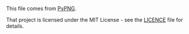 This file comes from [PyPNG](https://github.com/drj11/pypng).

That project is licensed under the MIT License - see the [LICENCE](LICENCE) file for details.

